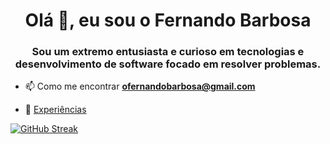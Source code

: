 <h1 align="center">Olá 👋, eu sou o Fernando Barbosa</h1>
<h3 align="center">Sou um extremo entusiasta e curioso em tecnologias e desenvolvimento de software focado em resolver problemas.</h3>

- 📫 Como me encontrar **ofernandobarbosa@gmail.com**

- 📄 [Experiências](https://docs.google.com/document/d/1mYJ63DOf4CMKiZECM_GUiQL0xAA17mDu/edit?usp=sharing&ouid=118429902509350121507&rtpof=true&sd=true)


[![GitHub Streak](https://github-readme-streak-stats.herokuapp.com?user=ofernandobarbosa&theme=nord&hide_border=true&locale=pt_BR&date_format=j%2Fn%5B%2FY%5D&card_width=600&fire=EB5454)](https://git.io/streak-stats)
